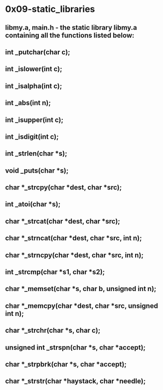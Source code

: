 # 0x09-static_libraries

## libmy.a, main.h - the static library libmy.a containing all the functions listed below:

## int \_putchar(char c);

## int \_islower(int c);

## int \_isalpha(int c);

## int \_abs(int n);

## int \_isupper(int c);

## int \_isdigit(int c);

## int \_strlen(char \*s);

## void \_puts(char \*s);

## char *\_strcpy(char *dest, char \*src);

## int \_atoi(char \*s);

## char *\_strcat(char *dest, char \*src);

## char *\_strncat(char *dest, char \*src, int n);

## char *\_strncpy(char *dest, char \*src, int n);

## int \_strcmp(char *s1, char *s2);

## char *\_memset(char *s, char b, unsigned int n);

## char *\_memcpy(char *dest, char \*src, unsigned int n);

## char *\_strchr(char *s, char c);

## unsigned int \_strspn(char *s, char *accept);

## char *\_strpbrk(char *s, char \*accept);

## char *\_strstr(char *haystack, char \*needle);
